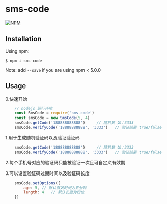 # sms-code

[![NPM](https://nodei.co/npm/sms-code.png?downloads=true&downloadRank=true&stars=false)](https://nodei.co/npm/sms-code/)

## Installation
Using npm:
```shell
$ npm i sms-code
```
Note: add `--save` if you are using npm < 5.0.0

## Usage
0.快速开始
```javascript
    // nodejs 运行环境
    const SmsCode = require('sms-code') 
    const smsCode = new SmsCode(5, 4)
    smsCode.getCode('188888888888')     // 随机数 如：3333
    smsCode.verifyCode('18888888888', '3333')   // 验证结果 true/false
```


1.用于生成随机验证码以及验证验证码

```javascript
    smsCode.getCode('188888888888')     // 随机数 如：3333
    smsCode.verifyCode('18888888888', '3333')   // 验证结果 true/false
```

2.每个手机号对应的验证码只能被验证一次且可自定义有效期

3.可以设置验证码过期时间以及验证码长度

```javascript
    smsCode.setOptions({
        age: 5, // 默认有效时间为五分钟
        length: 4   // 默认长度为四位
    })
```
